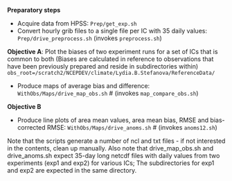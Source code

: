 **Preparatory steps**
- Acquire data from HPSS: `Prep/get_exp.sh`
- Convert hourly grib files to a single file per IC with 35 daily values: `Prep/drive_preprocess.sh` (invokes `preprocess.sh`)

**Objective A**: Plot the biases of two experiment runs for a set of ICs that is common to both
(Biases are calculated in reference to observations that have been previously prepared and reside in subdirectories within) `obs_root=/scratch2/NCEPDEV/climate/Lydia.B.Stefanova/ReferenceData/`
- Produce maps of average bias and difference: `WithObs/Maps/drive_map_obs.sh`   # (invokes `map_compare_obs.sh`)

**Objective B**
- Produce line plots of area mean values, area mean bias, RMSE and bias-corrected RMSE: `WithObs/Maps/drive_anoms.sh` # (invokes `anoms12.sh`)

Note that the scripts generate a number of ncl and txt files - if not interested in the contents, clean up manually.
Also note that drive_map_obs.sh and drive_anoms.sh expect 35-day long netcdf files with daily values from two experiments (exp1 and exp2) for various ICs; The subdirectories for exp1 and exp2 are expected in the same directory.


